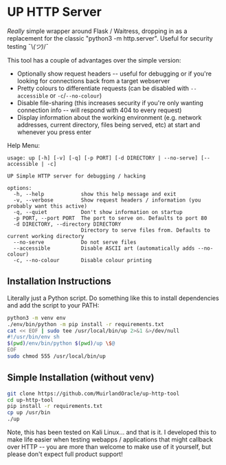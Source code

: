 # UP HTTP Server

*Really* simple wrapper around Flask / Waitress, dropping in as a replacement for the classic "python3 -m http.server". Useful for security testing ¯\\_(ツ)_/¯

This tool has a couple of advantages over the simple version:
* Optionally show request headers -- useful for debugging or if you're looking for connections back from a target webserver
* Pretty colours to differentiate requests (can be disabled with `--accessible` or `-c`/`--no-colour`)
* Disable file-sharing (this increases security if you're only wanting connection info -- will respond with 404 to every request)
* Display information about the working environment (e.g. network addresses, current directory, files being served, etc) at start and whenever you press enter

Help Menu:
```
usage: up [-h] [-v] [-q] [-p PORT] [-d DIRECTORY | --no-serve] [--accessible | -c]

UP Simple HTTP server for debugging / hacking

options:
  -h, --help            show this help message and exit
  -v, --verbose         Show request headers / information (you probably want this active)
  -q, --quiet           Don't show information on startup
  -p PORT, --port PORT  The port to serve on. Defaults to port 80
  -d DIRECTORY, --directory DIRECTORY
                        Directory to serve files from. Defaults to current working directory
  --no-serve            Do not serve files
  --accessible          Disable ASCII art (automatically adds --no-colour)
  -c, --no-colour       Disable colour printing
```

## Installation Instructions
Literally just a Python script. Do something like this to install dependencies and add the script to your PATH:
```bash
python3 -m venv env
./env/bin/python -m pip install -r requirements.txt
cat << EOF | sudo tee /usr/local/bin/up 2>&1 &>/dev/null
#!/usr/bin/env sh
$(pwd)/env/bin/python $(pwd)/up \$@
EOF
sudo chmod 555 /usr/local/bin/up
```

## Simple Installation (without venv)
```bash
git clone https://github.com/MuirlandOracle/up-http-tool
cd up-http-tool
pip install -r requirements.txt
cp up /usr/bin
./up
```

Note, this has been tested on Kali Linux... and that is it. I developed this to make life easier when testing webapps / applications that might callback over HTTP -- you are more than welcome to make use of it yourself, but please don't expect full product support!
